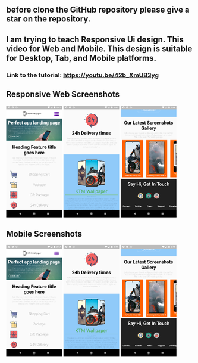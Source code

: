 ## before clone the GitHub repository please give a star on the repository.

## I am trying to teach Responsive Ui design. This video for Web and Mobile. This design is suitable for Desktop, Tab, and Mobile platforms.

### Link to the tutorial: https://youtu.be/42b_XmUB3yg

## Responsive Web Screenshots
 
 <img src="screenShots/m1.png" alt="Screenshot 1" width="150" height="300">
 <img src="screenShots/m2.png" alt="Screenshot 1" width="150" height="300">
 <img src="screenShots/m3.png" alt="Screenshot 1" width="150" height="300"> 
 
## Mobile Screenshots

 <div class="row"> 
    <img src="screenShots/m1.png" alt="Screenshot 1" width="150" height="300">
    <img src="screenShots/m2.png" alt="Screenshot 1" width="150" height="300">
    <img src="screenShots/m3.png" alt="Screenshot 1" width="150" height="300"> 
 </div> 

